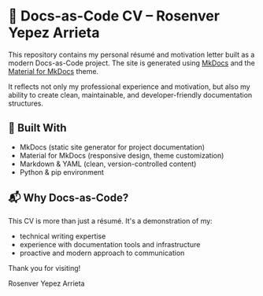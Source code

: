 # 📄 Docs-as-Code CV – Rosenver Yepez Arrieta

This repository contains my personal résumé and motivation letter built as a modern Docs-as-Code project. The site is generated using [MkDocs](https://www.mkdocs.org/) and the [Material for MkDocs](https://squidfunk.github.io/mkdocs-material/) theme.

It reflects not only my professional experience and motivation, but also my ability to create clean, maintainable, and developer-friendly documentation structures.

## 🔧 Built With

- MkDocs (static site generator for project documentation)
- Material for MkDocs (responsive design, theme customization)
- Markdown & YAML (clean, version-controlled content)
- Python & pip environment

## 📬 Why Docs-as-Code?

This CV is more than just a résumé. It's a demonstration of my:

- technical writing expertise
- experience with documentation tools and infrastructure
- proactive and modern approach to communication

Thank you for visiting!

Rosenver Yepez Arrieta
